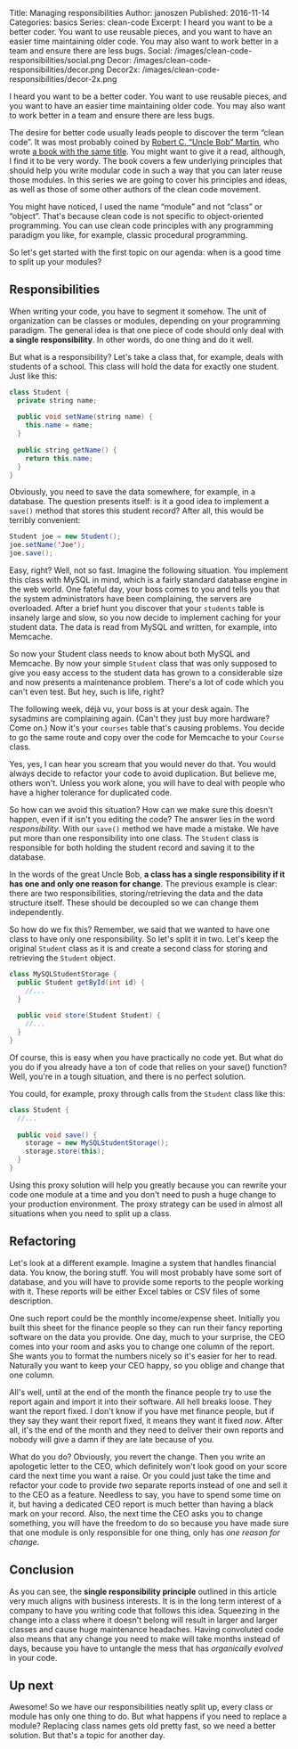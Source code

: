 Title:      Managing responsibilities
Author:     janoszen
Published:  2016-11-14
Categories: basics
Series:     clean-code
Excerpt:    I heard you want to be a better coder. You want to use reusable pieces, and you want to have an easier time 
            maintaining older code. You may also want to work better in a team and ensure there are less bugs.
Social:     /images/clean-code-responsibilities/social.png
Decor:      /images/clean-code-responsibilities/decor.png
Decor2x:    /images/clean-code-responsibilities/decor-2x.png

I heard you want to be a better coder. You want to use reusable pieces, and you want to have an easier time 
maintaining older code. You may also want to work better in a team and ensure there are less bugs. 

The desire for better code usually leads people to discover the term “clean code”. It was most probably coined by 
[Robert C. “Uncle Bob” Martin](https://cleancoders.com/), who wrote
[a book with the same title](/book/uncle-bob-clean-code). You might want to give it a read, although, I find it to be
very wordy. The book covers a few underlying principles that should help you write modular code in such a way that you
can later reuse those modules. In this series we are going to cover his principles and ideas, as well as those of 
some other authors of the clean code movement.

You might have noticed, I used the name “module” and not “class” or “object”. That's because clean code is not 
specific to object-oriented programming. You can use clean code principles with any programming paradigm you 
like, for example, classic procedural programming.

So let's get started with the first topic on our agenda: when is a good time to split up your modules? 

## Responsibilities

When writing your code, you have to segment it somehow. The unit of organization can be classes or 
modules, depending on your programming paradigm. The general idea is that one piece of code should only deal with **a 
single responsibility**. In other words, do one thing and do it well.

But what is a responsibility? Let's take a class that, for example, deals with students of a school. This class 
will hold the data for exactly one student. Just like this:

```java
class Student {
  private string name;
  
  public void setName(string name) {
    this.name = name;
  }
  
  public string getName() {
    return this.name;
  }
}
```

Obviously, you need to save the data somewhere, for example, in a database. The question presents itself: is it a 
good idea to implement a `save()` method that stores this student record? After all, this would be terribly convenient:

```java
Student joe = new Student();
joe.setName('Joe');
joe.save();
```

Easy, right? Well, not so fast. Imagine the following situation. You implement this class with MySQL in mind, which 
is a fairly standard database engine in the web world. One fateful day, your boss comes to you and tells you that the 
system administrators have been complaining, the servers are overloaded. After a brief hunt you discover that your 
`students` table is insanely large and slow, so you now decide to implement caching for your student data. The data is 
read from MySQL and written, for example, into Memcache.

So now your Student class needs to know about both MySQL and Memcache. By now your simple `Student` class that was 
only supposed to give you easy access to the student data has grown to a considerable size and now presents a 
maintenance problem. There's a lot of code which you can't even test. But hey, such is life, right?

The following week, déjà vu, your boss is at your desk again. The sysadmins are complaining again. (Can't they just 
buy more hardware? Come on.) Now it's your `courses` table that's causing problems. You decide to go the same route 
and copy over the code for Memcache to your `Course` class.

Yes, yes, I can hear you scream that you would never do that. You would always decide to refactor your code to avoid 
duplication. But believe me, others won't. Unless you work alone, you will have to deal with people who have a higher 
tolerance for duplicated code.

So how can we avoid this situation? How can we make sure this doesn't happen, even if it isn't you editing the code? 
The answer lies in the word *responsibility*. With our `save()` method we have made a mistake. We have put more than 
one responsibility into one class. The `Student` class is responsible for both holding the student record and saving 
it to the database.

In the words of the great Uncle Bob, **a class has a single responsibility if it has one and only one reason for 
change**. The previous example is clear: there are two responsibilities, storing/retrieving the data and the data 
structure itself. These should be decoupled so we can change them independently.

So how do we fix this? Remember, we said that we wanted to have one class to have only one responsibility. So let's 
split it in two. Let's keep the original `Student` class as it is and create a second class for storing and 
retrieving the `Student` object.

```java
class MySQLStudentStorage {
  public Student getById(int id) {
    //...
  }
  
  public void store(Student Student) {
    //...
  }
}
```

Of course, this is easy when you have practically no code yet. But what do you do if you already have a ton of code 
that relies on your save() function? Well, you're in a tough situation, and there is no perfect solution.

You could, for example, proxy through calls from the `Student` class like this:

```java
class Student {
  //...
  
  public void save() {
    storage = new MySQLStudentStorage();
    storage.store(this);
  }
}
```

Using this proxy solution will help you greatly because you can rewrite your code one module at a time and you don't 
need to push a huge change to your production environment. The proxy strategy can be used in almost all 
situations when you need to split up a class.

## Refactoring

Let's look at a different example. Imagine a system that handles financial data. You know, the boring stuff. You will
most probably have some sort of database, and you will have to provide some reports to the people working with it. 
These reports will be either Excel tables or CSV files of some description.

One such report could be the monthly income/expense sheet. Initially you built this sheet for the finance people so 
they can run their fancy reporting software on the data you provide. One day, much to your surprise, the CEO comes 
into your room and asks you to change one column of the report. She wants you to format the numbers nicely so it's 
easier for her to read. Naturally you want to keep your CEO happy, so you oblige and change that one column.

All's well, until at the end of the month the finance people try to use the report again and import it into their 
software. All hell breaks loose. They want the report fixed. I don't know if you have met finance people, but if they
say they want their report fixed, it means they want it fixed *now*. After all, it's the end of the month and they 
need to deliver their own reports and nobody will give a damn if they are late because of you.

What do you do? Obviously, you revert the change. Then you write an apologetic letter to the CEO, which 
definitely won't look good on your score card the next time you want a raise. Or you could just take the time and 
refactor your code to provide *two* separate reports instead of one and sell it to the CEO as a feature. Needless to 
say, you have to spend some time on it, but having a dedicated CEO report is much better than having a black mark on 
your record. Also, the next time the CEO asks you to change something, you will have the freedom to do so because you
have made sure that one module is only responsible for one thing, only has *one reason for change*. 

## Conclusion

As you can see, the **single responsibility principle** outlined in this article very much aligns with business 
interests. It is in the long term interest of a company to have you writing code that follows this idea. Squeezing in 
the change into a class where it doesn't belong will result in larger and larger classes and cause huge maintenance
headaches. Having convoluted code also means that any change you need to make will take months instead of days, because
you have to untangle the mess that has *organically evolved* in your code. 

## Up next

Awesome! So we have our responsibilities neatly split up, every class or module has only one thing to do. But what 
happens if you need to replace a module? Replacing class names gets old pretty fast, so we need a better solution. 
But that's a topic for another day.